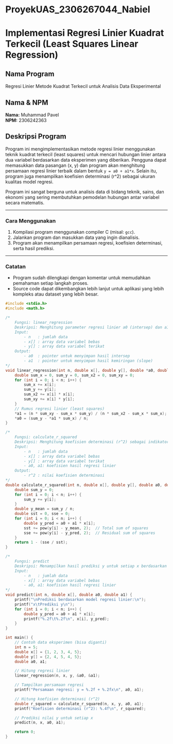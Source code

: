 # ProyekUAS_2306267044_Nabiel
# Implementasi Regresi Linier Kuadrat Terkecil (Least Squares Linear Regression)

## Nama Program
Regresi Linier Metode Kuadrat Terkecil untuk Analisis Data Eksperimental

## Nama & NPM
**Nama:** Muhammad Pavel  
**NPM:** 2306242363

## Deskripsi Program
Program ini mengimplementasikan metode regresi linier menggunakan teknik kuadrat terkecil (least squares) untuk mencari hubungan linier antara dua variabel berdasarkan data eksperimen yang diberikan. Pengguna dapat memasukkan data pasangan (x, y) dan program akan menghitung persamaan regresi linier terbaik dalam bentuk `y = a0 + a1*x`. Selain itu, program juga menampilkan koefisien determinasi (r^2) sebagai ukuran kualitas model regresi.

Program ini sangat berguna untuk analisis data di bidang teknik, sains, dan ekonomi yang sering membutuhkan pemodelan hubungan antar variabel secara matematis.

---

### Cara Menggunakan
1. Kompilasi program menggunakan compiler C (misal: `gcc`).
2. Jalankan program dan masukkan data yang ingin dianalisis.
3. Program akan menampilkan persamaan regresi, koefisien determinasi, serta hasil prediksi.

---

### Catatan
- Program sudah dilengkapi dengan komentar untuk memudahkan pemahaman setiap langkah proses.
- Source code dapat dikembangkan lebih lanjut untuk aplikasi yang lebih kompleks atau dataset yang lebih besar.

```c
#include <stdio.h>
#include <math.h>

/*
    Fungsi: linear_regression
    Deskripsi: Menghitung parameter regresi linier a0 (intersep) dan a1 (kemiringan)
    Input:
        - n   : jumlah data
        - x[] : array data variabel bebas
        - y[] : array data variabel terikat
    Output:
        - a0  : pointer untuk menyimpan hasil intersep
        - a1  : pointer untuk menyimpan hasil kemiringan (slope)
*/
void linear_regression(int n, double x[], double y[], double *a0, double *a1) {
    double sum_x = 0, sum_y = 0, sum_x2 = 0, sum_xy = 0;
    for (int i = 0; i < n; i++) {
        sum_x += x[i];
        sum_y += y[i];
        sum_x2 += x[i] * x[i];
        sum_xy += x[i] * y[i];
    }
    // Rumus regresi linier (least squares)
    *a1 = (n * sum_xy - sum_x * sum_y) / (n * sum_x2 - sum_x * sum_x);
    *a0 = (sum_y - *a1 * sum_x) / n;
}

/*
    Fungsi: calculate_r_squared
    Deskripsi: Menghitung koefisien determinasi (r^2) sebagai indikator kecocokan model
    Input:
        - n   : jumlah data
        - x[] : array data variabel bebas
        - y[] : array data variabel terikat
        - a0, a1: koefisien hasil regresi linier
    Output:
        - r^2 : nilai koefisien determinasi
*/
double calculate_r_squared(int n, double x[], double y[], double a0, double a1) {
    double sum_y = 0;
    for (int i = 0; i < n; i++) {
        sum_y += y[i];
    }
    double y_mean = sum_y / n;
    double sst = 0, sse = 0;
    for (int i = 0; i < n; i++) {
        double y_pred = a0 + a1 * x[i];
        sst += pow(y[i] - y_mean, 2);  // Total sum of squares
        sse += pow(y[i] - y_pred, 2);  // Residual sum of squares
    }
    return 1 - (sse / sst);
}

/*
    Fungsi: predict
    Deskripsi: Menampilkan hasil prediksi y untuk setiap x berdasarkan model regresi linier
    Input:
        - n   : jumlah data
        - x[] : array data variabel bebas
        - a0, a1: koefisien hasil regresi linier
*/
void predict(int n, double x[], double a0, double a1) {
    printf("\nPrediksi berdasarkan model regresi linier:\n");
    printf("x\tPrediksi y\n");
    for (int i = 0; i < n; i++) {
        double y_pred = a0 + a1 * x[i];
        printf("%.2f\t%.2f\n", x[i], y_pred);
    }
}

int main() {
    // Contoh data eksperimen (bisa diganti)
    int n = 5;
    double x[] = {1, 2, 3, 4, 5};
    double y[] = {2, 4, 5, 4, 5};
    double a0, a1;

    // Hitung regresi linier
    linear_regression(n, x, y, &a0, &a1);

    // Tampilkan persamaan regresi
    printf("Persamaan regresi: y = %.2f + %.2fx\n", a0, a1);

    // Hitung koefisien determinasi (r^2)
    double r_squared = calculate_r_squared(n, x, y, a0, a1);
    printf("Koefisien determinasi (r^2): %.4f\n", r_squared);

    // Prediksi nilai y untuk setiap x
    predict(n, x, a0, a1);

    return 0;
}

```
